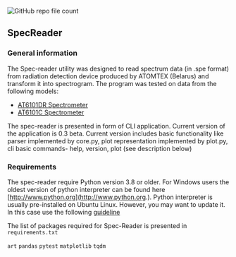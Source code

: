 ![GitHub repo file count](https://img.shields.io/github/directory-file-count/ADv0rnik/SpecReader?style=flat-square)

## SpecReader
### General information
The Spec-reader utility was designed to read spectrum data (in .spe format) from radiation detection device produced by 
ATOMTEX (Belarus) and transform it into spectrogram. The program was tested on data from the following models:
- [AT6101DR Spectrometer](https://atomtex.com/en/at6101dr-spectrometer)
- [AT6101C Spectrometer](https://atomtex.com/en/portable-spectrometers-backpack-based-radiation-detectors-brd/at6101c-at6101cm-spectrometers)

The spec-reader is presented in form of CLI application. Current version of the application is 0.3 beta. Current version includes basic functionality like parser implemented by core.py, plot representation implemented by plot.py, cli basic commands- help, version, plot (see description below) 

### Requirements

The spec-reader require Python version 3.8 or older. For Windows users the oldest version of python interpreter can be found
here [http://www.python.org](http://www.python.org.). Python interpreter is usually pre-installed on Ubuntu Linux. However,
you may want to update it. In this case use the following [guideline](https://linuxize.com/post/how-to-install-python-3-9-on-ubuntu-20-04/)

The list of packages required for Spec-Reader is presented in `requirements.txt`

`art`
`pandas`
`pytest`
`matplotlib`
`tqdm`

 
